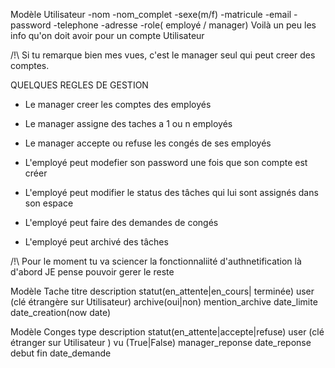 Modèle  Utilisateur 
  -nom
  -nom_complet
  -sexe(m/f)
  -matricule
  -email
  -password
  -telephone
  -adresse
  -role( employé / manager)
Voilà un peu les info qu'on doit avoir pour un compte Utilisateur 

/!\ Si tu remarque bien mes vues, c'est le manager seul qui peut creer des comptes.

QUELQUES REGLES DE GESTION

* Le manager creer les comptes des employés 
* Le manager assigne des taches a 1 ou n employés
* Le manager accepte ou refuse les congés de ses  employés

* L'employé peut modefier son password une fois que son compte est créer
* L'employé peut modifier le status des tâches qui lui sont assignés dans son espace
* L'employé peut faire des demandes de congés
* L'employé peut archivé des tâches


/!\ Pour le moment tu va sciencer la fonctionnaliité d'authnetification là d'abord 
JE pense pouvoir gerer le reste

Modèle  Tache
  titre
  description
  statut(en_attente|en_cours| terminée)
  user (clé étrangère sur Utilisateur)
  archive(oui|non)
  mention_archive
  date_limite
  date_creation(now date)

Modèle Conges 
  type
  description
  statut(en_attente|accepte|refuse)
  user (clé étranger sur Utilisateur )
  vu (True|False)
  manager_reponse
  date_reponse
  debut
  fin
  date_demande


